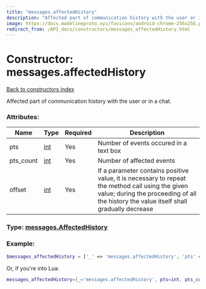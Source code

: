 ```yaml
---
title: "messages.affectedHistory"
description: "Affected part of communication history with the user or in a chat."
image: https://docs.madelineproto.xyz/favicons/android-chrome-256x256.png
redirect_from: /API_docs/constructors/messages_affectedHistory.html
---
```

# Constructor: messages.affectedHistory  
[Back to constructors index](index.md)



Affected part of communication history with the user or in a chat.

### Attributes:

| Name     |    Type       | Required | Description |
|----------|---------------|----------|-------------|
|pts|[int](../types/int.md) | Yes|Number of events occured in a text box|
|pts\_count|[int](../types/int.md) | Yes|Number of affected events|
|offset|[int](../types/int.md) | Yes|If a parameter contains positive value, it is necessary to repeat the method call using the given value; during the proceeding of all the history the value itself shall gradually decrease|



### Type: [messages.AffectedHistory](../types/messages.AffectedHistory.md)


### Example:

```php
$messages_affectedHistory = ['_' => 'messages.affectedHistory', 'pts' => int, 'pts_count' => int, 'offset' => int];
```  


Or, if you're into Lua:

```lua
messages_affectedHistory={_='messages.affectedHistory', pts=int, pts_count=int, offset=int}

```


